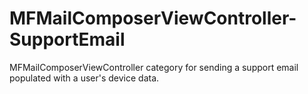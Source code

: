 MFMailComposerViewController-SupportEmail
=========================================

MFMailComposerViewController category for sending a support email populated with a user's device data.
